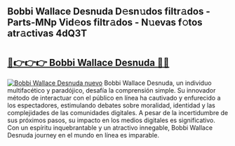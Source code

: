 ## Bobbi Wallace Desnuda D𝚎sn𝚞dos filtr𝚊dos - Parts-MNp Vid𝚎os filtr𝚊dos - N𝚞evas f𝚘tos atr𝚊ctivas 4dQ3T

# <h2><a href="http://mb0uaa.tromn.icu/?c=Bobbi+Wallace+Desnuda">🔗👉👉👉 Bobbi Wallace Desnuda 🔗🔗</a></h2>

[![Bobbi Wallace Desnuda nuevo](https://i.imgur.com/pEAQMta.gif)](http://mb0uaa.tromn.icu/?c=Bobbi+Wallace+Desnuda)
Bobbi Wallace Desnuda, un individuo multifacético y paradójico, desafía la comprensión simple. Su innovador método de interactuar con el público en línea ha cautivado y enfurecido a los espectadores, estimulando debates sobre moralidad, identidad y las complejidades de las comunidades digitales. A pesar de la incertidumbre de sus próximos pasos, su impacto en los medios digitales es significativo. Con un espíritu inquebrantable y un atractivo innegable, Bobbi Wallace Desnuda journey en el mundo en línea es imparable.
